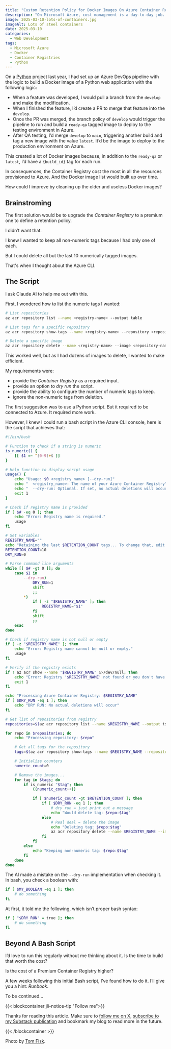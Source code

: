 ```yaml
---
title: "Custom Retention Policy for Docker Images On Azure Container Registries"
description: "On Microsoft Azure, cost management is a day-to-day job. I’ll take an example with a Container Registry and the retention policy to keep only the last 10 images."
image: 2025-03-10-lots-of-containers.jpg
imageAlt: Lots of steel containers
date: 2025-03-10
categories:
  - Web Development
tags:
  - Microsoft Azure
  - Docker
  - Container Registries
  - Python
---
```


On a [Python](../../../tags/python/) project last year, I had set up an Azure DevOps pipeline with the logic to build a Docker image of a Python web application with the following logic:

- When a feature was developed, I would pull a branch from the `develop` and make the modification.
- When I finished the feature, I’d create a PR to merge that feature into the `develop`.
- Once the PR was merged, the branch policy of `develop` would trigger the pipeline to run and build a `ready-qa` tagged image to deploy to the testing environment in Azure.
- After QA testing, I’d merge `develop` to `main`, triggering another build and tag a new image with the value `latest`. It’d be the image to deploy to the production environment on Azure.

This created a lot of Docker images because, in addition to the `ready-qa` or `latest`, I’d have a `{build_id}` tag for each run.

In consequences, the Container Registry cost the most in all the resources provisioned to Azure. And the Docker image list would built up over time.

How could I improve by cleaning up the older and useless Docker images?

## Brainstroming

The first solution would be to upgrade the _Container Registry_ to a premium one to define a retention policy.

I didn’t want that.

I knew I wanted to keep all non-numeric tags because I had only one of each.

But I could delete all but the last 10 numerically tagged images.

That's when I thought about the Azure CLI.

## The Script

I ask Claude AI to help me out with this.

First, I wondered how to list the numeric tags I wanted:

```bash
# List repositories
az acr repository list --name <registry-name> --output table

# List tags for a specific repository
az acr repository show-tags --name <registry-name> --repository <repository-name> --orderby time_asc --output table

# Delete a specific image
az acr repository delete --name <registry-name> --image <repository-name>:<tag> --yes
```

This worked well, but as I had dozens of images to delete, I wanted to make efficient.

My requirements were:

- provide the _Container Registry_ as a required input.
- provide an option to _dry run_ the script.
- provide the ability to configure the number of numeric tags to keep.
- ignore the non-numeric tags from deletion.

The first suggestion was to use a Python script. But it required to be connected to Azure. It required more work.

However, I knew I could run a bash script in the Azure CLI console, here is the script that achieves that:

```bash
#!/bin/bash

# Function to check if a string is numeric
is_numeric() {
    [[ $1 =~ ^[0-9]+$ ]]
}

# Help function to display script usage
usage() {
    echo "Usage: $0 <registry_name> [--dry-run]"
    echo "  <registry_name>: The name of your Azure Container Registry"
    echo "  --dry-run: Optional. If set, no actual deletions will occur"
    exit 1
}

# Check if registry name is provided
if [ $# -eq 0 ]; then
    echo "Error: Registry name is required."
    usage
fi

# Set variables
REGISTRY_NAME=""
echo "Retaining the last $RETENTION_COUNT tags... To change that, edit the constant RETENTION_COUNT in the script"
RETENTION_COUNT=10
DRY_RUN=0

# Parse command line arguments
while [[ $# -gt 0 ]]; do
    case $1 in
        --dry-run)
            DRY_RUN=1
            shift
            ;;
        *)
            if [ -z "$REGISTRY_NAME" ]; then
                REGISTRY_NAME="$1"
            fi
            shift
            ;;
    esac
done

# Check if registry name is not null or empty
if [ -z "$REGISTRY_NAME" ]; then
    echo "Error: Registry name cannot be null or empty."
    usage
fi

# Verify if the registry exists
if ! az acr show --name "$REGISTRY_NAME" &>/dev/null; then
    echo "Error: Registry '$REGISTRY_NAME' not found or you don't have access to it."
    exit 1
fi

echo "Processing Azure Container Registry: $REGISTRY_NAME"
if [ $DRY_RUN -eq 1 ]; then
    echo "DRY RUN: No actual deletions will occur"
fi

# Get list of repositories from registry
repositories=$(az acr repository list --name $REGISTRY_NAME --output tsv)

for repo in $repositories; do
    echo "Processing repository: $repo"

    # Get all tags for the repository
    tags=$(az acr repository show-tags --name $REGISTRY_NAME --repository $repo --orderby time_desc --output tsv)

    # Initialize counters
    numeric_count=0

    # Remove the images...
    for tag in $tags; do
        if is_numeric "$tag"; then
            ((numeric_count++))

            if [ $numeric_count -gt $RETENTION_COUNT ]; then
                if [ $DRY_RUN -eq 1 ]; then
                    # dry run = just print out a message
                    echo "Would delete tag: $repo:$tag"
                else
                    # Real deal = delete the image
                    echo "Deleting tag: $repo:$tag"
                    az acr repository delete --name $REGISTRY_NAME --image "${repo}:${tag}" --yes
                fi
            fi
        else
            echo "Keeping non-numeric tag: $repo:$tag"
        fi
    done
done
```

The AI made a mistake on the `--dry-run` implementation when checking it. In bash, you check a boolean with:

```bash
if [ $MY_BOOLEAN -eq 1 ]; then
	# do something
fi
```

At first, it told me the following, which isn’t proper bash syntax:

```bash
if [ "$DRY_RUN" = true ]; then
	# do something
fi
```

## Beyond A Bash Script

I’d love to run this regularly without me thinking about it. Is the time to build that worth the cost?

Is the cost of a Premium Container Registry higher?

A few weeks following this initial Bash script, I’ve found how to do it. I’ll give you a hint: _Runbook_.

To be continued...

{{< blockcontainer jli-notice-tip "Follow me">}}

Thanks for reading this article. Make sure to [follow me on X](https://x.com/LitzlerJeremie), [subscribe to my Substack publication](https://iamjeremie.substack.com/) and bookmark my blog to read more in the future.

{{< /blockcontainer >}}

Photo by [Tom Fisk](https://www.pexels.com/photo/aerial-photography-of-container-van-lot-3063470/).
